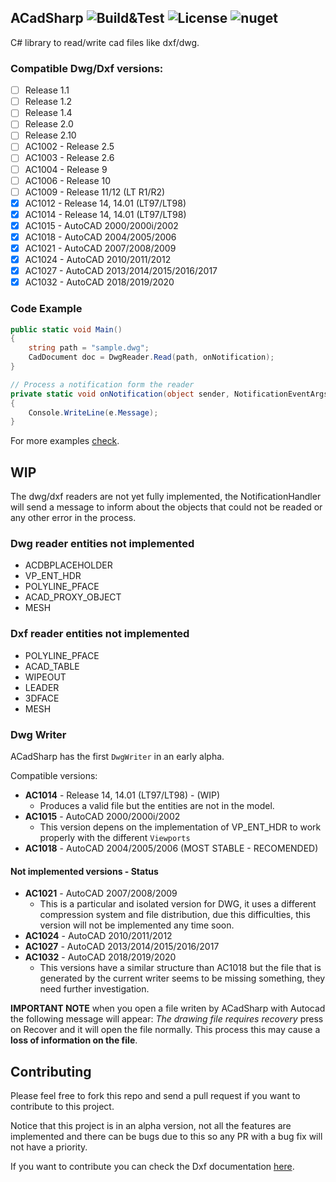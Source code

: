 ﻿## ACadSharp ![Build&Test](https://github.com/DomCr/ACadSharp/actions/workflows/build_n_test.yml/badge.svg) ![License](https://img.shields.io/github/license/DomCr/ACadSharp) ![nuget](https://img.shields.io/nuget/v/Acadsharp)

C# library to read/write cad files like dxf/dwg.

### Compatible Dwg/Dxf versions:

- [ ] Release 1.1 
- [ ] Release 1.2
- [ ] Release 1.4
- [ ] Release 2.0
- [ ] Release 2.10
- [ ] AC1002 - Release 2.5
- [ ] AC1003 - Release 2.6
- [ ] AC1004 - Release 9
- [ ] AC1006 - Release 10
- [ ] AC1009 - Release 11/12 (LT R1/R2)
- [x] AC1012 - Release 14, 14.01 (LT97/LT98)
- [x] AC1014 - Release 14, 14.01 (LT97/LT98)
- [x] AC1015 - AutoCAD 2000/2000i/2002
- [x] AC1018 - AutoCAD 2004/2005/2006
- [x] AC1021 - AutoCAD 2007/2008/2009
- [x] AC1024 - AutoCAD 2010/2011/2012
- [x] AC1027 - AutoCAD 2013/2014/2015/2016/2017
- [x] AC1032 - AutoCAD 2018/2019/2020

### Code Example

```c#
public static void Main()
{
	string path = "sample.dwg";
	CadDocument doc = DwgReader.Read(path, onNotification);
}

// Process a notification form the reader
private static void onNotification(object sender, NotificationEventArgs e)
{
	Console.WriteLine(e.Message);
}
```

For more examples [check](https://github.com/DomCR/ACadSharp/tree/master/ACadSharp.Examples).

WIP
---

The dwg/dxf readers are not yet fully implemented, the NotificationHandler will send a message to inform about the objects that could not be readed or any other error in the process.

### Dwg reader entities not implemented

- ACDBPLACEHOLDER
- VP_ENT_HDR
- POLYLINE_PFACE
- ACAD_PROXY_OBJECT
- MESH

### Dxf reader entities not implemented

- POLYLINE_PFACE
- ACAD_TABLE
- WIPEOUT
- LEADER
- 3DFACE
- MESH

### Dwg Writer 

ACadSharp has the first `DwgWriter` in an early alpha.

Compatible versions:

- **AC1014** - Release 14, 14.01 (LT97/LT98) - (WIP)
    - Produces a valid file but the entities are not in the model.
- **AC1015** - AutoCAD 2000/2000i/2002
    - This version depens on the implementation of VP_ENT_HDR to work properly with the different `Viewports`
- **AC1018** - AutoCAD 2004/2005/2006 (MOST STABLE - RECOMENDED)

#### Not implemented versions - Status

- **AC1021** - AutoCAD 2007/2008/2009
    - This is a particular and isolated version for DWG, it uses a different compression system and file distribution, due this difficulties, this version will not be implemented any time soon.
- **AC1024** - AutoCAD 2010/2011/2012
- **AC1027** - AutoCAD 2013/2014/2015/2016/2017
- **AC1032** - AutoCAD 2018/2019/2020
    - This versions have a similar structure than AC1018 but the file that is generated by the current writer seems to be missing something, they need further investigation.

**IMPORTANT NOTE** when you open a file writen by ACadSharp with Autocad the following message will appear: *The drawing file requires recovery* press on Recover and it will open the file normally.
This process this may cause a **loss of information on the file**.

Contributing
------------

Please feel free to fork this repo and send a pull request if you want to contribute to this project.

Notice that this project is in an alpha version, not all the features are implemented and there can be bugs due to this so any PR with a bug fix will not have a priority.

If you want to contribute you can check the Dxf documentation [here](https://help.autodesk.com/view/OARX/2021/ENU/?guid=GUID-235B22E0-A567-4CF6-92D3-38A2306D73F3). 